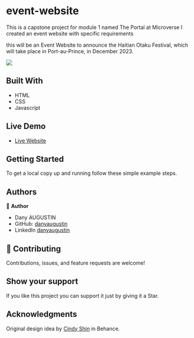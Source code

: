 # event-website

This is a capstone project for module 1 named The Portal at Microverse I created an event website with specific requirements

this will be an Event Website to announce the Haitian Otaku Festival, which will take place in Port-au-Prince, in December 2023.

![](https://img.shields.io/badge/Microverse-blueviolet)

## Built With

- HTML
- CSS
- Javascript

## Live Demo

- [Live Website]( )

## Getting Started

To get a local copy up and running follow these simple example steps.

## Authors

👤 **Author**

- Dany AUGUSTIN
- GitHub: [danyaugustin](https://github.com/danyaugustin)
- LinkedIn [danyaugustin](https://www.linkedin.com/in/danyaugustin/)

## 🤝 Contributing

Contributions, issues, and feature requests are welcome!

## Show your support

If you like this project you can support it just by giving it a Star.

## Acknowledgments

Original design idea by [Cindy Shin](https://www.behance.net/adagio07) in Behance.

